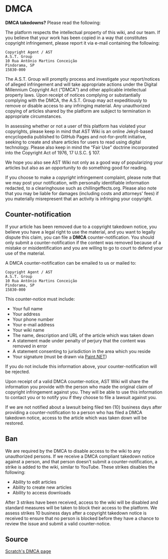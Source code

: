 # DMCA
**DMCA takedowns?** Please read the following:

The platform respects the intellectual property of this wiki, and our team. If you believe that your work has been copied in a way that constitutes copyright infringement, please report it via e-mail containing the following:
```
Copyright Agent / AST
A.S.T. Group
10 Rua Antônio Martins Conceição
Pindorama, SP
15830-000
```
The A.S.T. Group will promptly process and investigate your report/notices of alleged infringement and will take appropriate actions under the Digital Millennium Copyright Act (<q>DMCA</q>) and other applicable intellectual property laws. Upon receipt of notices complying or substantially complying with the DMCA, the A.S.T. Group may act expeditiously to remove or disable access to any infringing material. Any unauthorized copying of articles shared by the platform are subject to termination in appropriate circumstances.

In assessing whether or not a user of this platform has violated your copyrights, please keep in mind that AST Wiki is an online Jekyll-based encyclopedia published to GitHub Pages and not-for-profit initiative, seeking to create and share articles for users to read using digital technology. Please also keep in mind the <q>Fair Use</q> doctrine incorporated into the Copyright Act of 1976, 17 U.S.C. § 107.

We hope you also see AST Wiki not only as a good way of popularizing your articles but also as an opportunity to do something good for reading.

If you choose to make a *copyright* infringement complaint, please note that we may post your notification, with personally identifiable information redacted, to a clearinghouse such as chillingeffects.org. Please also note that you may be liable for damages (including costs and attorneys' fees) if you materially misrepresent that an activity is infringing your copyright.

## Counter-notification
If your article has been removed due to a copyright takedown notice, you believe you have a legal right to use the material, and you want to legally dispute this claim, you can file a **DMCA** counter-notification. You should only submit a counter-notification if the content was removed because of a mistake or misidentification and you are willing to go to court to defend your use of the material.

A DMCA counter-notification can be emailed to us or mailed to:
```
Copyright Agent / AST
A.S.T. Group
10 Rua Antônio Martins Conceição
Pindorama, SP
15830-000
```

This counter-notice must include:

* Your full name
* Your address
* Your phone number
* Your e-mail address
* Your wiki name
* The name, description and URL of the article which was taken down
* A statement made under penalty of perjury that the content was removed in error
* A statement consenting to jurisdiction in the area which you reside
* Your signature (must be drawn via [Paint.NET](https://getpaint.net))

If you do not include this information above, your counter-notification will be rejected.

Upon receipt of a valid DMCA counter-notice, AST Wiki will share the information you provide with the person who made the original claim of copyright infringement against you. They will be able to use this information to contact you or to notify you if they choose to file a lawsuit against you.

If we are not notified about a lawsuit being filed ten (10) business days after providing a counter-notification to a person who has filed a DMCA takedown notice, access to the article which was taken down will be restored.

## Ban 
We are required by the DMCA to disable access to the wiki to any unauthorized persons. If we receive a DMCA compliant takedown notice against a person, and that person doesn’t submit a counter-notification, a strike is added to the wiki, similar to YouTube. These strikes disables the following:
* Ability to edit articles
* Ability to create new articles
* Ability to access downloads

After 3 strikes have been received, access to the wiki will be disabled and standard measures will be taken to block their access to the platform. We assess strikes 10 business days after a copyright takedown notice is received to ensure that no person is blocked before they have a chance to review the issue and submit a valid counter-notice.

## Source
[Scratch's DMCA page](https://scratch.mit.edu/DMCA)
